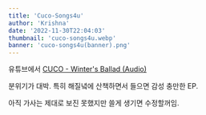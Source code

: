```yaml
---
title: 'Cuco-Songs4u'
author: 'Krishna'
date: '2022-11-30T22:04:03'
thumbnail: 'cuco-songs4u.webp'
banner: 'cuco-songs4u(banner).png'
---
```


유튜브에서 [CUCO - Winter's Ballad (Audio)](https://youtu.be/OcDzwNijxZ4)

분위기가 대박. 특히 해질녘에 산책하면서 들으면 감성 충만한 EP.

아직 가사는 제대로 보진 못했지만 쓸게 생기면 수정할꺼임.
